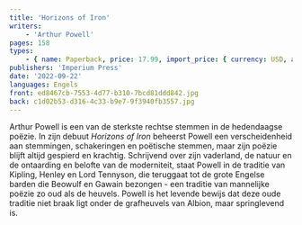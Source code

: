 ```yaml
---
title: 'Horizons of Iron'
writers:
    - 'Arthur Powell'
pages: 158
types:
    - { name: Paperback, price: 17.99, import_price: { currency: USD, amount: 17.0 }, isbn: 978-1-922602-56-5 }
publishers: 'Imperium Press'
date: '2022-09-22'
languages: Engels
front: ed8467cb-7553-4d77-b310-7bcd81ddd842.jpg
back: c1d02b53-d316-4c33-b9e7-9f3940fb3557.jpg
---
```


Arthur Powell is een van de sterkste rechtse stemmen in de hedendaagse poëzie. In zijn debuut *Horizons of Iron* beheerst Powell een verscheidenheid aan stemmingen, schakeringen en poëtische stemmen, maar zijn poëzie blijft altijd gespierd en krachtig. Schrijvend over zijn vaderland, de natuur en de ontaarding en belofte van de moderniteit, staat Powell in de traditie van Kipling, Henley en Lord Tennyson, die teruggaat tot de grote Engelse barden die Beowulf en Gawain bezongen - een traditie van mannelijke poëzie zo oud als de heuvels. Powell is het levende bewijs dat deze oude traditie niet braak ligt onder de grafheuvels van Albion, maar springlevend is.
